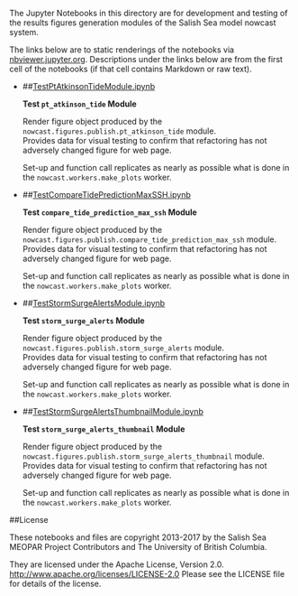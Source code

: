 The Jupyter Notebooks in this directory are for development and testing of
the results figures generation modules of the Salish Sea model nowcast system.

The links below are to static renderings of the notebooks via
[nbviewer.jupyter.org](http://nbviewer.jupyter.org/).
Descriptions under the links below are from the first cell of the notebooks
(if that cell contains Markdown or raw text).

* ##[TestPtAtkinsonTideModule.ipynb](http://nbviewer.jupyter.org/urls/bitbucket.org/salishsea/salishseanowcast/raw/tip/notebooks/figures/publish/TestPtAtkinsonTideModule.ipynb)  
    
    **Test `pt_atkinson_tide` Module**  
      
    Render figure object produced by the `nowcast.figures.publish.pt_atkinson_tide` module.  
    Provides data for visual testing to confirm that refactoring has not adversely changed figure for web page.  
      
    Set-up and function call replicates as nearly as possible what is done in the `nowcast.workers.make_plots` worker.  

* ##[TestCompareTidePredictionMaxSSH.ipynb](http://nbviewer.jupyter.org/urls/bitbucket.org/salishsea/salishseanowcast/raw/tip/notebooks/figures/publish/TestCompareTidePredictionMaxSSH.ipynb)  
    
    **Test `compare_tide_prediction_max_ssh` Module**  
      
    Render figure object produced by the `nowcast.figures.publish.compare_tide_prediction_max_ssh` module.  
    Provides data for visual testing to confirm that refactoring has not adversely changed figure for web page.  
      
    Set-up and function call replicates as nearly as possible what is done in the `nowcast.workers.make_plots` worker.  

* ##[TestStormSurgeAlertsModule.ipynb](http://nbviewer.jupyter.org/urls/bitbucket.org/salishsea/salishseanowcast/raw/tip/notebooks/figures/publish/TestStormSurgeAlertsModule.ipynb)  
    
    **Test `storm_surge_alerts` Module**  
      
    Render figure object produced by the `nowcast.figures.publish.storm_surge_alerts` module.  
    Provides data for visual testing to confirm that refactoring has not adversely changed figure for web page.  
      
    Set-up and function call replicates as nearly as possible what is done in the `nowcast.workers.make_plots` worker.  

* ##[TestStormSurgeAlertsThumbnailModule.ipynb](http://nbviewer.jupyter.org/urls/bitbucket.org/salishsea/salishseanowcast/raw/tip/notebooks/figures/publish/TestStormSurgeAlertsThumbnailModule.ipynb)  
    
    **Test `storm_surge_alerts_thumbnail` Module**  
      
    Render figure object produced by the `nowcast.figures.publish.storm_surge_alerts_thumbnail` module.  
    Provides data for visual testing to confirm that refactoring has not adversely changed figure for web page.  
      
    Set-up and function call replicates as nearly as possible what is done in the `nowcast.workers.make_plots` worker.  


##License

These notebooks and files are copyright 2013-2017
by the Salish Sea MEOPAR Project Contributors
and The University of British Columbia.

They are licensed under the Apache License, Version 2.0.
http://www.apache.org/licenses/LICENSE-2.0
Please see the LICENSE file for details of the license.
